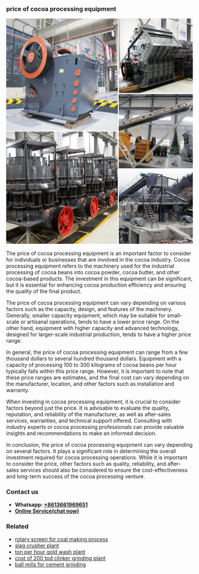 <h3>price of cocoa processing equipment</h3><img src='1706767016.jpg' alt=''><p>The price of cocoa processing equipment is an important factor to consider for individuals or businesses that are involved in the cocoa industry. Cocoa processing equipment refers to the machinery used for the industrial processing of cocoa beans into cocoa powder, cocoa butter, and other cocoa-based products. The investment in this equipment can be significant, but it is essential for enhancing cocoa production efficiency and ensuring the quality of the final product.</p><p>The price of cocoa processing equipment can vary depending on various factors such as the capacity, design, and features of the machinery. Generally, smaller capacity equipment, which may be suitable for small-scale or artisanal operations, tends to have a lower price range. On the other hand, equipment with higher capacity and advanced technology, designed for larger-scale industrial production, tends to have a higher price range.</p><p>In general, the price of cocoa processing equipment can range from a few thousand dollars to several hundred thousand dollars. Equipment with a capacity of processing 100 to 300 kilograms of cocoa beans per hour typically falls within this price range. However, it is important to note that these price ranges are estimates, and the final cost can vary depending on the manufacturer, location, and other factors such as installation and warranty.</p><p>When investing in cocoa processing equipment, it is crucial to consider factors beyond just the price. It is advisable to evaluate the quality, reputation, and reliability of the manufacturer, as well as after-sales services, warranties, and technical support offered. Consulting with industry experts or cocoa processing professionals can provide valuable insights and recommendations to make an informed decision.</p><p>In conclusion, the price of cocoa processing equipment can vary depending on several factors. It plays a significant role in determining the overall investment required for cocoa processing operations. While it is important to consider the price, other factors such as quality, reliability, and after-sales services should also be considered to ensure the cost-effectiveness and long-term success of the cocoa processing venture.</p><h3>Contact us</h3><ul><li><strong>Whatsapp:&nbsp;<a href="https://wa.me/8613661969651">+8613661969651</a></strong></li><li><a href="https://swt.shibang-china.com/?git&amp;zhl&amp;price of cocoa processing equipment"><strong>Online Service(chat now)</strong></a></li></ul><h3>Related</h3><ul><li><a href='rotary screen for coal making process.md'>rotary screen for coal making process</a></li><li><a href='slag crusher plant.md'>slag crusher plant</a></li><li><a href='ton per hour gold wash plant.md'>ton per hour gold wash plant</a></li><li><a href='cost of 200 tpd clinker grinding plant.md'>cost of 200 tpd clinker grinding plant</a></li><li><a href='ball mills for cement grinding.md'>ball mills for cement grinding</a></li></ul>